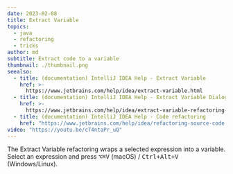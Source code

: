 ```yaml
---
date: 2023-02-08
title: Extract Variable
topics:
  - java
  - refactoring
  - tricks
author: md
subtitle: Extract code to a variable
thumbnail: ./thumbnail.png
seealso:
  - title: (documentation) IntelliJ IDEA Help - Extract Variable
    href: >-
      https://www.jetbrains.com/help/idea/extract-variable.html
  - title: (documentation) IntelliJ IDEA Help - Extract Variable Dialog
    href: >-
      https://www.jetbrains.com/help/idea/extract-variable-refactoring-dialog.html
  - title: (documentation) IntelliJ IDEA Help - Code refactoring
    href: "https://www.jetbrains.com/help/idea/refactoring-source-code.html"
video: "https://youtu.be/cT4ntaPr_uQ"
---
```


The Extract Variable refactoring wraps a selected expression into a variable. Select an expression and press <kbd>⌥⌘V</kbd> (macOS) / <kbd>Ctrl+Alt+V</kbd> (Windows/Linux).
